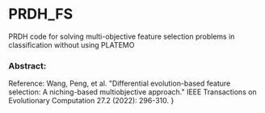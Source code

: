 # PRDH_FS
PRDH code for solving multi-objective feature selection problems in classification without using PLATEMO
### Abstract:
Reference: Wang, Peng, et al. "Differential evolution-based feature selection: A niching-based multiobjective approach." IEEE Transactions on Evolutionary Computation 27.2 (2022): 296-310.
}
